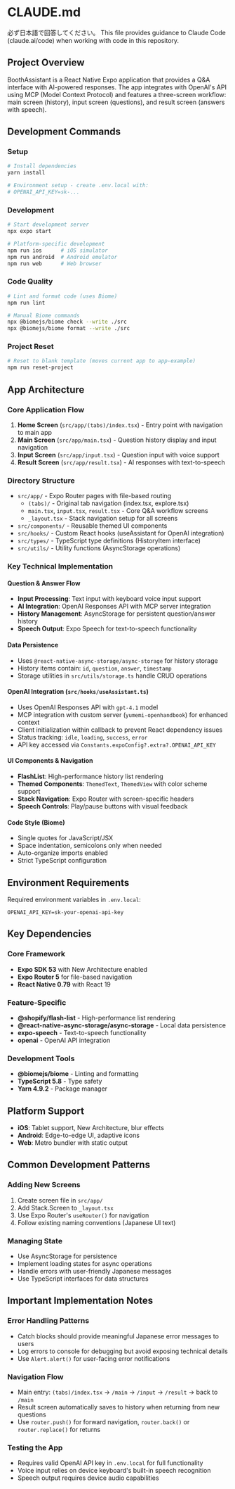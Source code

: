 # CLAUDE.md

必ず日本語で回答してください。
This file provides guidance to Claude Code (claude.ai/code) when working with code in this repository.

## Project Overview

BoothAssistant is a React Native Expo application that provides a Q&A interface with AI-powered responses. The app integrates with OpenAI's API using MCP (Model Context Protocol) and features a three-screen workflow: main screen (history), input screen (questions), and result screen (answers with speech).

## Development Commands

### Setup
```bash
# Install dependencies
yarn install

# Environment setup - create .env.local with:
# OPENAI_API_KEY=sk-...
```

### Development
```bash
# Start development server
npx expo start

# Platform-specific development
npm run ios      # iOS simulator
npm run android  # Android emulator
npm run web      # Web browser
```

### Code Quality
```bash
# Lint and format code (uses Biome)
npm run lint

# Manual Biome commands
npx @biomejs/biome check --write ./src
npx @biomejs/biome format --write ./src
```

### Project Reset
```bash
# Reset to blank template (moves current app to app-example)
npm run reset-project
```

## App Architecture

### Core Application Flow
1. **Home Screen** (`src/app/(tabs)/index.tsx`) - Entry point with navigation to main app
2. **Main Screen** (`src/app/main.tsx`) - Question history display and input navigation
3. **Input Screen** (`src/app/input.tsx`) - Question input with voice support
4. **Result Screen** (`src/app/result.tsx`) - AI responses with text-to-speech

### Directory Structure
- `src/app/` - Expo Router pages with file-based routing
  - `(tabs)/` - Original tab navigation (index.tsx, explore.tsx)
  - `main.tsx`, `input.tsx`, `result.tsx` - Core Q&A workflow screens
  - `_layout.tsx` - Stack navigation setup for all screens
- `src/components/` - Reusable themed UI components
- `src/hooks/` - Custom React hooks (useAssistant for OpenAI integration)
- `src/types/` - TypeScript type definitions (HistoryItem interface)
- `src/utils/` - Utility functions (AsyncStorage operations)

### Key Technical Implementation

#### Question & Answer Flow
- **Input Processing**: Text input with keyboard voice input support
- **AI Integration**: OpenAI Responses API with MCP server integration
- **History Management**: AsyncStorage for persistent question/answer history
- **Speech Output**: Expo Speech for text-to-speech functionality

#### Data Persistence
- Uses `@react-native-async-storage/async-storage` for history storage
- History items contain: `id`, `question`, `answer`, `timestamp`
- Storage utilities in `src/utils/storage.ts` handle CRUD operations

#### OpenAI Integration (`src/hooks/useAssistant.ts`)
- Uses OpenAI Responses API with `gpt-4.1` model
- MCP integration with custom server (`yumemi-openhandbook`) for enhanced context
- Client initialization within callback to prevent React dependency issues
- Status tracking: `idle`, `loading`, `success`, `error`
- API key accessed via `Constants.expoConfig?.extra?.OPENAI_API_KEY`

#### UI Components & Navigation
- **FlashList**: High-performance history list rendering
- **Themed Components**: `ThemedText`, `ThemedView` with color scheme support
- **Stack Navigation**: Expo Router with screen-specific headers
- **Speech Controls**: Play/pause buttons with visual feedback

#### Code Style (Biome)
- Single quotes for JavaScript/JSX
- Space indentation, semicolons only when needed
- Auto-organize imports enabled
- Strict TypeScript configuration

## Environment Requirements

Required environment variables in `.env.local`:
```
OPENAI_API_KEY=sk-your-openai-api-key
```

## Key Dependencies

### Core Framework
- **Expo SDK 53** with New Architecture enabled
- **Expo Router 5** for file-based navigation
- **React Native 0.79** with React 19

### Feature-Specific
- **@shopify/flash-list** - High-performance list rendering
- **@react-native-async-storage/async-storage** - Local data persistence
- **expo-speech** - Text-to-speech functionality
- **openai** - OpenAI API integration

### Development Tools
- **@biomejs/biome** - Linting and formatting
- **TypeScript 5.8** - Type safety
- **Yarn 4.9.2** - Package manager

## Platform Support

- **iOS**: Tablet support, New Architecture, blur effects
- **Android**: Edge-to-edge UI, adaptive icons
- **Web**: Metro bundler with static output

## Common Development Patterns

### Adding New Screens
1. Create screen file in `src/app/`
2. Add Stack.Screen to `_layout.tsx`
3. Use Expo Router's `useRouter()` for navigation
4. Follow existing naming conventions (Japanese UI text)

### Managing State
- Use AsyncStorage for persistence
- Implement loading states for async operations
- Handle errors with user-friendly Japanese messages
- Use TypeScript interfaces for data structures

## Important Implementation Notes

### Error Handling Patterns
- Catch blocks should provide meaningful Japanese error messages to users
- Log errors to console for debugging but avoid exposing technical details
- Use `Alert.alert()` for user-facing error notifications

### Navigation Flow
- Main entry: `(tabs)/index.tsx` → `/main` → `/input` → `/result` → back to `/main`
- Result screen automatically saves to history when returning from new questions
- Use `router.push()` for forward navigation, `router.back()` or `router.replace()` for returns

### Testing the App
- Requires valid OpenAI API key in `.env.local` for full functionality
- Voice input relies on device keyboard's built-in speech recognition
- Speech output requires device audio capabilities